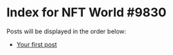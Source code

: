 # Index for NFT World #9830
Posts will be displayed in the order below:

- [Your first post](./001-first.md)

